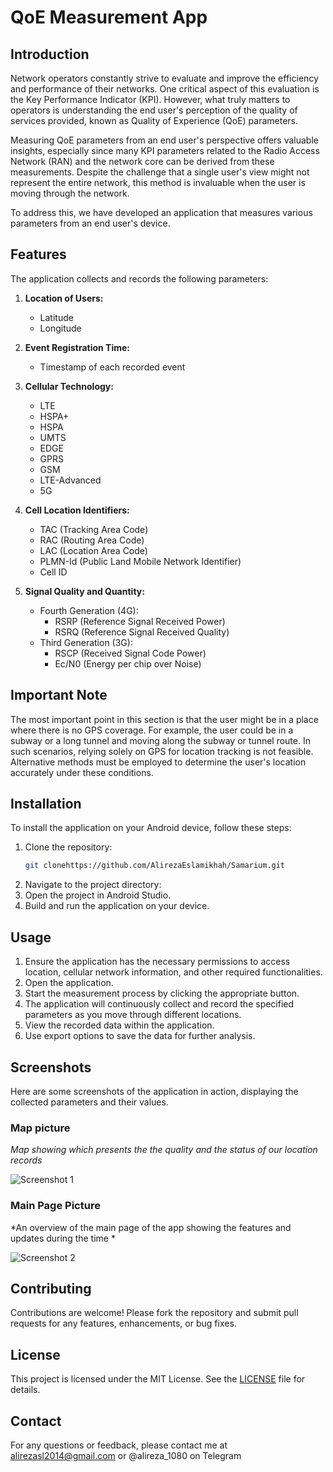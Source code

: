 # QoE Measurement App

## Introduction

Network operators constantly strive to evaluate and improve the efficiency and performance of their networks. One critical aspect of this evaluation is the Key Performance Indicator (KPI). However, what truly matters to operators is understanding the end user's perception of the quality of services provided, known as Quality of Experience (QoE) parameters.

Measuring QoE parameters from an end user's perspective offers valuable insights, especially since many KPI parameters related to the Radio Access Network (RAN) and the network core can be derived from these measurements. Despite the challenge that a single user's view might not represent the entire network, this method is invaluable when the user is moving through the network.

To address this, we have developed an application that measures various parameters from an end user's device.

## Features

The application collects and records the following parameters:

1. **Location of Users:**
   - Latitude
   - Longitude

2. **Event Registration Time:**
   - Timestamp of each recorded event

3. **Cellular Technology:**
   - LTE
   - HSPA+
   - HSPA
   - UMTS
   - EDGE
   - GPRS
   - GSM
   - LTE-Advanced
   - 5G

4. **Cell Location Identifiers:**
   - TAC (Tracking Area Code)
   - RAC (Routing Area Code)
   - LAC (Location Area Code)
   - PLMN-Id (Public Land Mobile Network Identifier)
   - Cell ID

5. **Signal Quality and Quantity:**
   - Fourth Generation (4G):
     - RSRP (Reference Signal Received Power)
     - RSRQ (Reference Signal Received Quality)
   - Third Generation (3G):
     - RSCP (Received Signal Code Power)
     - Ec/N0 (Energy per chip over Noise)

## Important Note

The most important point in this section is that the user might be in a place where there is no GPS coverage. For example, the user could be in a subway or a long tunnel and moving along the subway or tunnel route. In such scenarios, relying solely on GPS for location tracking is not feasible. Alternative methods must be employed to determine the user's location accurately under these conditions.

## Installation

To install the application on your Android device, follow these steps:

1. Clone the repository:
    ```sh
    git clonehttps://github.com/AlirezaEslamikhah/Samarium.git
    ```
2. Navigate to the project directory:
3. Open the project in Android Studio.
4. Build and run the application on your device.

## Usage

1. Ensure the application has the necessary permissions to access location, cellular network information, and other required functionalities.
2. Open the application.
3. Start the measurement process by clicking the appropriate button.
4. The application will continuously collect and record the specified parameters as you move through different locations.
5. View the recorded data within the application.
6. Use export options to save the data for further analysis.

## Screenshots

Here are some screenshots of the application in action, displaying the collected parameters and their values.

### Map picture 

*Map showing which presents the the quality and the status of our location records*

![Screenshot 1](pictures/pic1.png)

### Main Page Picture 

*An overview of the main page of the app showing the features and updates during the time *

![Screenshot 2](pictures/pic2.png)




## Contributing

Contributions are welcome! Please fork the repository and submit pull requests for any features, enhancements, or bug fixes.

## License

This project is licensed under the MIT License. See the [LICENSE](LICENSE) file for details.

## Contact

For any questions or feedback, please contact me at alirezasl2014@gmail.com or @alireza_1080 on Telegram 
